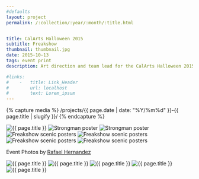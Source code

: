 ```yaml
---
#defaults
layout: project
permalink: /:collection/:year/:month/:title.html


title: CalArts Halloween 2015
subtitle: Freakshow
thumbnail: thumbnail.jpg
date: 2015-10-13
tags: event print
description: Art direction and team lead for the CalArts Halloween 2015 poster campaign. Design for "Strongman" poster in collaboration with <a href="http://katiebarger.com" target="_blank">Katie Barger.</a> Design and copywriting for 9 typographic posters complementing scenic prosthetics by the CalArts Themed Entertainment Association. Strongman flexin' by the legendary <a href="http://dongeratcalarts.tumblr.com/" target="_blank">Donger</a> (né <a href="http://davidchathas.com" target="_blank">David Chathas</a>).

#links:
#    -   title: Link_Header
#        url: localhost
#        text: Lorem_ipsum
---
```


<!-- set project media path -->
{% capture media %}
    /projects/{{ page.date | date: "%Y/%m%d" }}-{{ page.title | slugify }}/
{% endcapture %}
<!-- end -->

<!-- media -->
<img class="span8" src="{{ site.data.global_assets.placeholder }}" data-src="{{media|strip}}series.jpg" alt="{{ page.title }}">
<img class="span8" src="{{ site.data.global_assets.placeholder }}" data-src="{{media|strip}}strongman.jpg" alt="Strongman poster">
<img class="span8" src="{{ site.data.global_assets.placeholder }}" data-src="{{media|strip}}strongman-2.jpg" alt="Strongman poster">
<img class="span8" src="{{ site.data.global_assets.placeholder }}" data-src="{{media|strip}}type.jpg" alt="Freakshow scenic posters">
<img class="span4" src="{{ site.data.global_assets.placeholder }}" data-src="{{media|strip}}type-2.png" alt="Freakshow scenic posters">
<img class="span4" src="{{ site.data.global_assets.placeholder }}" data-src="{{media|strip}}type-3.png" alt="Freakshow scenic posters">
<img class="span8" src="{{ site.data.global_assets.placeholder }}" data-src="{{media|strip}}type-series.jpg" alt="Freakshow scenic posters">

<p class="span8 divider">Event Photos by <a href="https://www.flickr.com/photos/2071/" target="_blank">Rafael Hernandez</a></p>

<img class="span8" src="{{ site.data.global_assets.placeholder }}" data-src="{{media|strip}}event-1.jpg" alt="{{ page.title }}">
<img class="span4" src="{{ site.data.global_assets.placeholder }}" data-src="{{media|strip}}event-2.jpg" alt="{{ page.title }}">
<img class="span4" src="{{ site.data.global_assets.placeholder }}" data-src="{{media|strip}}event-3.jpg" alt="{{ page.title }}">
<img class="span8" src="{{ site.data.global_assets.placeholder }}" data-src="{{media|strip}}event-4.jpg" alt="{{ page.title }}">
<img class="span8" src="{{ site.data.global_assets.placeholder }}" data-src="{{media|strip}}event-5.jpg" alt="{{ page.title }}">

